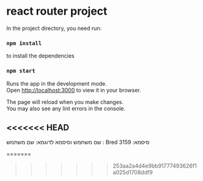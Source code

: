 # react router project


In the project directory, you need run:

### `npm install`

to install the dependencies



### `npm start`

Runs the app in the development mode.\
Open [http://localhost:3000](http://localhost:3000) to view it in your browser.

The page will reload when you make changes.\
You may also see any lint errors in the console.

<<<<<<< HEAD
--
שם משתמש וסיסמא לדוגמא:
שם משתמש : Bred
סיסמא:  3159

=======


>>>>>>> 253aa2a4d4e9bb91777493626f1a025d1708ddf9
